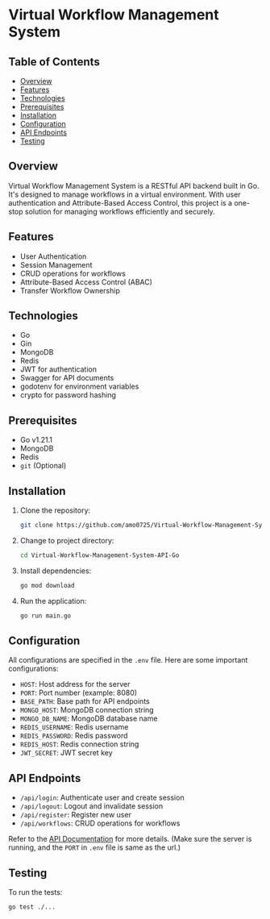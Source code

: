 # Virtual Workflow Management System

## Table of Contents

- [Overview](#overview)
- [Features](#features)
- [Technologies](#technologies)
- [Prerequisites](#prerequisites)
- [Installation](#installation)
- [Configuration](#configuration)
- [API Endpoints](#api-endpoints)
- [Testing](#testing)

## Overview

Virtual Workflow Management System is a RESTful API backend built in Go. It's designed to manage workflows in a virtual environment. With user authentication and Attribute-Based Access Control, this project is a one-stop solution for managing workflows efficiently and securely.

## Features

- User Authentication
- Session Management
- CRUD operations for workflows
- Attribute-Based Access Control (ABAC)
- Transfer Workflow Ownership

## Technologies

- Go
- Gin
- MongoDB
- Redis
- JWT for authentication
- Swagger for API documents
- godotenv for environment variables
- crypto for password hashing

## Prerequisites

- Go v1.21.1
- MongoDB
- Redis
- `git` (Optional)

## Installation

1. Clone the repository:

   ```bash
   git clone https://github.com/amo0725/Virtual-Workflow-Management-System-API-Go.git
   ```

2. Change to project directory:

   ```bash
   cd Virtual-Workflow-Management-System-API-Go
   ```

3. Install dependencies:

   ```bash
   go mod download
   ```

4. Run the application:
   ```bash
   go run main.go
   ```

## Configuration

All configurations are specified in the `.env` file. Here are some important configurations:

- `HOST`: Host address for the server
- `PORT`: Port number (example: 8080)
- `BASE_PATH`: Base path for API endpoints
- `MONGO_HOST`: MongoDB connection string
- `MONGO_DB_NAME`: MongoDB database name
- `REDIS_USERNAME`: Redis username
- `REDIS_PASSWORD`: Redis password
- `REDIS_HOST`: Redis connection string
- `JWT_SECRET`: JWT secret key

## API Endpoints

- `/api/login`: Authenticate user and create session
- `/api/logout`: Logout and invalidate session
- `/api/register`: Register new user
- `/api/workflows`: CRUD operations for workflows

Refer to the [API Documentation](http://localhost:8080/swagger/index.html) for more details. (Make sure the server is running, and the `PORT` in `.env` file is same as the url.)

## Testing

To run the tests:

```bash
go test ./...
```
